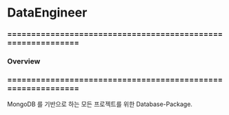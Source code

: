
# DataEngineer


### ============================================================
### Overview
### ============================================================

MongoDB 를 기반으로 하는 모든 프로젝트를 위한 Database-Package.
